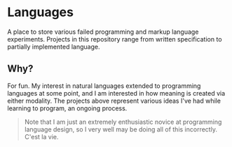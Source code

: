 # Languages

A place to store various failed programming and markup language experiments. Projects in this repository range from written specification to partially implemented language.

## Why?

For fun. My interest in natural languages extended to programming languages at some point, and I am interested in how meaning is created via either modality. The projects above represent various ideas I've had while learning to program, an ongoing process.

> Note that I am just an extremely enthusiastic novice at programming language design, so I very well may be doing all of this incorrectly. C'est la vie.
